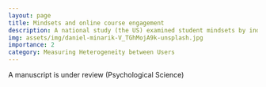 ```yaml
---
layout: page
title: Mindsets and online course engagement 
description: A national study (the US) examined student mindsets by individual, class, and school characteristics and their impacts on online CS course materials.
img: assets/img/daniel-minarik-V_TGhMojA9k-unsplash.jpg 
importance: 2
category: Measuring Heterogeneity between Users
---
```


A manuscript is under review (Psychological Science)